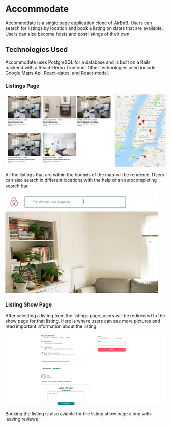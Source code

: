 

# Accommodate

Accommodate is a single page application clone of AirBnB. Users can search for listings by location and book a listing on dates that are available. Users can also become hosts and post listings of their own. 

## Technologies Used

Accommodate uses PostgreSQL for a database and is built on a Rails backend with a React-Redux frontend. Other technologies used include Google Maps Api, React-dates, and React-modal. 
    
### Listings Page

![](inBounds.png)

All the listings that are within the bounds of the map will be rendered. Users can also search in different locations with the help of an autocompleting search bar.

![](autoComplete.gif)

### Listing Show Page

After selecting a listing from the listings page, users will be redirected to the show page for that listing. Here is where users can see more pictures and read important information about the listing. 

![](bookingsAndReviews.png)

Booking the listing is also aviable for the listing show page along with leaving reviews
